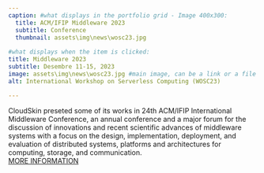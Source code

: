 ```yaml
---
caption: #what displays in the portfolio grid - Image 400x300:
  title: ACM/IFIP Middleware 2023
  subtitle: Conference
  thumbnail: assets\img\news\wosc23.jpg
  
#what displays when the item is clicked:
title: Middleware 2023
subtitle: Desembre 11-15, 2023
image: assets\img\news\wosc23.jpg #main image, can be a link or a file in assets/img/portfolio
alt: International Workshop on Serverless Computing (WOSC23)

---
```

CloudSkin preseted some of its works in 24th ACM/IFIP International Middleware Conference, an annual conference and a major forum for the discussion of innovations and recent scientific advances of middleware systems with a focus on the design, implementation, deployment, and evaluation of distributed systems, platforms and architectures for computing, storage, and communication. <br/>
<a href="https://middleware-conf.github.io/2023/" target="_blank">MORE INFORMATION</a>

